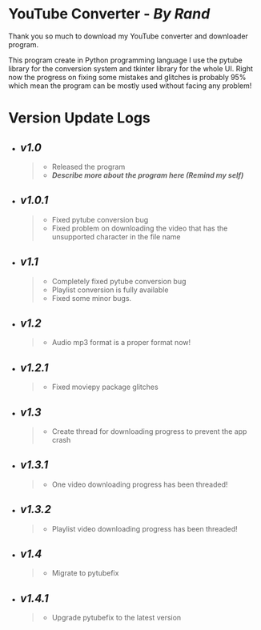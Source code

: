 # YouTube Converter - *By Rand*

Thank you so much to download my YouTube converter and downloader program.

This program create in Python programming language
I use the pytube library for the conversion system and tkinter library for the whole UI.
Right now the progress on fixing some mistakes and glitches is probably 95% which mean the program can be mostly used without facing any problem!


# Version Update Logs

- ## *__v1.0__*
    > - Released the program
    > - *__Describe more about the program here (Remind my self)__*

- ## *__v1.0.1__* 
    > - Fixed pytube conversion bug
    > - Fixed problem on downloading the video that has the unsupported character in the file name

- ## *__v1.1__* 
    > - Completely fixed pytube conversion bug
    > - Playlist conversion is fully available
    > - Fixed some minor bugs.

- ## *__v1.2__* 
    > - Audio mp3 format is a proper format now!

- ## *__v1.2.1__*
    > - Fixed moviepy package glitches

- ## *__v1.3__*
    > - Create thread for downloading progress to prevent the app crash

- ## *__v1.3.1__*
    > - One video downloading progress has been threaded!
- ## *__v1.3.2__*
    > - Playlist video downloading progress has been threaded!
- ## *__v1.4__*
    > - Migrate to pytubefix
- ## *__v1.4.1__*
    > - Upgrade pytubefix to the latest version
